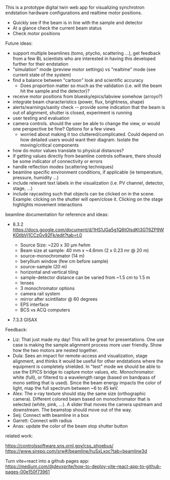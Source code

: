 This is a prototype digital twin web app for visualizing synchrotron endstation hardware configurations and realtime motor positions.

- Quickly see if the beam is in line with the sample and detector
- At a glance check the current beam status
- Check motor positions


Future ideas:
- support multiple beamlines (tomo, ptycho, scattering ...), get feedback from a few BL scientists who are interested in having this developed further for their endstation
- "simulation" mode (preview motor settings) vs "realtime" mode (see current state of the system)
- find a balance between "cartoon" look and scientific accuracy
    - Does proportion matter so much as the validation (i.e. will the beam hit the sample and the detector)?
- receive motor positions from bluesky/epics/labview somehow (arroyo?)
- integrate beam characteristics (power, flux, brightness, shape)
- alerts/warnings/sanity check -- provide some indication that the beam is out of alignment, shutter is closed, experiment is running
- user testing and evaluation
- camera controls. should the user be able to change the view, or would one perspective be fine? Options for a few views
    - worried about making it too cluttered/complicated. Could depend on how detailed users would want their diagram. Isolate the moving/critical components
- how do motor values translate to physical distances?
- if getting values directly from beamline controls software, there should be some indicator of connectivity or errors
- handle reflection modes (scattering techniques)
- beamline specific environment conditions, if applicable (ie temperature, pressure, humidity ...)
- include relevant text labels in the visualization (i.e. PV channel, detector, stage, ...)
- include raycasting such that objects can be clicked on in the scene. Example: clicking on the shutter will open/close it. Clicking on the stage highlights movement interactions 


beamline documentation for reference and ideas:
- 8.3.2 https://docs.google.com/document/d/1HS1JGa5g1Q6tOlsdKt3GT6ZP9WKGtlbVj1CCzGv92Fk/edit?tab=t.0
    - Source Size: ~220 x 30 μm fwhm
    - Beam size at sample: 40 mm x ~4.6mm (2 x 0.23 mr @ 20 m)
    - source-monochromator (14 m)
    - beryllium window (few cm before sample)
    - source-sample (20 m)
    - horizontal and vertical tiling
    - sample-detector distance can be varied from ~1.5 cm to 1.5 m
    - lenses
    - 3 monochromator options
    - camera rail system
    - mirror after scintillator @ 60 degrees
    - EPS interface
    - BCS vs ACQ computers

- 7.3.3 GISAX

Feedback:

- Liz: That just made my day! This will be great for presentations. One use case is making the sample alignment process more user friendly. Show how the two motors are nested together.
- Dula: Sees an impact for remote-access and visualization, stage alignment, and thinks it would be useful for other endstations where the equipment is completely shielded. In "test" mode we should be able to use the EPICS bridge to capture motor values, etc. Monochromator: white (full), or filtered to a wavelength range (based on bandpass of mono setting that is used). Since the beam energy impacts the color of light, map the full spectrum between ~6 to 45 keV. 
- Alex: The x-ray texture should stay the same size (orthographic camera). Different colored beam based on monochromator that is selected (white, pink, ...). A slider that moves the camera upstream and downstream. The beamstop should move out of the way.
- Seij: Connect with beamline in a box
- Garrett: Connect with radius 
- Anas: update the color of the beam stop shutter button


related work:

https://controlssoftware.sns.ornl.gov/css_phoebus/
https://www.sirepo.com/srw#/beamline/huSxLxoc?tab=beamline3d

Turn vite+react into a github pages app: 
https://medium.com/@devxprite/how-to-deploy-vite-react-app-to-github-pages-00e150f73961